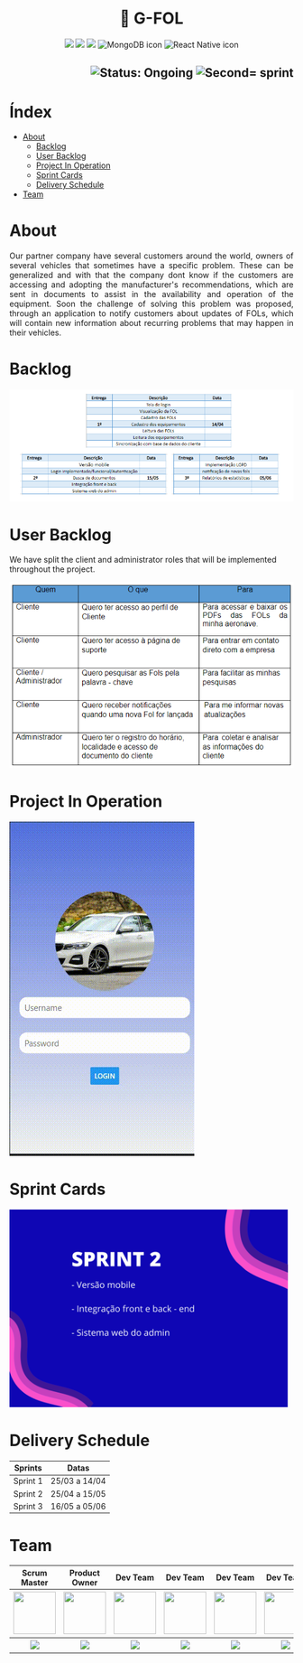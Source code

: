 <h1 align="center">  🚙 G-FOL </h1>
<p align="center">
                     <img src="https://img.shields.io/badge/Java-ED8B00?style=for-the-badge&logo=java&logoColor=white">                                      
                     <img src="https://img.shields.io/badge/Spring_Boot-F2F4F9?style=for-the-badge&logo=spring-boot">
                     <img src="https://img.shields.io/badge/PostgreSQL-316192?style=for-the-badge&logo=postgresql&logoColor=white">
                     <img src="https://img.shields.io/badge/MongoDB-4EA94B?style=for-the-badge&logo=mongodb&logoColor=white" alt="MongoDB icon">
                     <img src="https://img.shields.io/badge/React_Native-20232A?style=for-the-badge&logo=react&logoColor=61DAFB" alt="React Native icon">

<h2 align="right">
        <img src="https://img.shields.io/badge/status-ongoing-blue?style=for-the-badge&logo=appveyor" alt="Status: Ongoing">   
            <img src="https://img.shields.io/badge/sprint-2-blue?style=for-the-badge&logo=appveyor" alt="Second= sprint">
            
# Índex
- [About](#about)
  - [Backlog](#backlog)
  - [User Backlog](#user-backlog)
  - [Project In Operation](#project-in-operation)
  - [Sprint Cards](#sprint-cards)
  - [Delivery Schedule](#delivery-schedule)
- [Team](#team)

#  About 

<p align="justify"> Our partner company have several customers around the world, owners of several vehicles that sometimes have a specific problem. These can be generalized and with that the company dont  know if the customers are accessing and adopting the manufacturer's recommendations, which are sent in documents to assist in the availability and operation of the equipment. Soon the challenge of solving this problem was proposed, through an application to notify customers about updates of FOLs, which will contain new information about recurring problems that may happen in their vehicles.</p>

# Backlog

<img src="https://github.com/medrenan/eFol-app/blob/main/docs/Backlog/backlog-total/Backlog_total.png">
  
# User Backlog

We have split the client and administrator roles that will be implemented throughout the project.
 
<img src="https://github.com/medrenan/eFol-app/blob/main/docs/Backlog/backlog.png">

        
# Project In Operation

<p align="justify">

  <img src="https://github.com/medrenan/eFol-app/blob/main/docs/Wireframes/Sprint%202/application.gif">
</p>
        
# Sprint Cards
        
<img src="https://github.com/medrenan/eFol-app/blob/main/docs/SprintCard/Sprint%202/sprint%202.png" height="350px">        
        
# Delivery Schedule
    
| Sprints | Datas |
| --- | --- | 
| Sprint 1 | 25/03 a 14/04 | 
| Sprint 2 | 25/04 a 15/05 | 
| Sprint 3 | 16/05 a 05/06 | 

# Team

<body>
        <div align="center">
                <table>
                <thead>
                        <th>Scrum Master</th>
                        <th>Product Owner</th>
                        <th>Dev Team</th>
                        <th>Dev Team</th>
                        <th>Dev Team</th>
                        <th>Dev Team</th>
                        <th>Dev Team</th>
                <thead>
                <tbody>
                        <tr>
                                <th><a href="https://github.com/nicursino"><img src="https://avatars.githubusercontent.com/u/67070670?v=4" width="75px" height="75px"/></a></th>
                                <th><a href="https://github.com/PedroSilva201"><img src="https://github.com/developersapi/LMSApp/raw/main/pedrofs.jpg" width="75px" height="75px"/></a></th>
                                <th><a href="https://github.com/fCardosoNeto"><img src="https://avatars.githubusercontent.com/u/62154201?v=4" width="75px" height="75px"/></a></th>
                                <th><a href="http://www.github.com/az3vedo"><img src="https://avatars.githubusercontent.com/u/61873782?v=4" width="75px" height="75px"/></a></th>
                                <th><a href="https://github.com/Eduarda-Oliveira"><img src="https://avatars.githubusercontent.com/u/51200584?v=4" width="75px" height="75px"/></a></th>
                                <th><a href="https://github.com/medrenan"><img src="https://avatars.githubusercontent.com/u/64873343?v=4" width="75px" height="75px"/></a></th>
                                <th><a href="https://github.com/Vitor-y"><img src="https://avatars.githubusercontent.com/u/60904268?v=4" width="75px" height="75px"/></a></th>
                        </tr>
                        <tr>
                                <th><a href="https://www.linkedin.com/in/nicolas-cursino-406935184/"><img src="https://img.shields.io/badge/LinkedIn-0077B5?style=for-the-badge&logo=linkedin&logoColor=white"></a></th>
                                <th><a href="https://www.linkedin.com/in/pedro-silva-18720b236/"><img src="https://img.shields.io/badge/LinkedIn-0077B5?style=for-the-badge&logo=linkedin&logoColor=white"></a></th>
                                <th><a href="https://www.linkedin.com/in/francisco-cardoso-1954651b2/"><img src="https://img.shields.io/badge/LinkedIn-0077B5?style=for-the-badge&logo=linkedin&logoColor=white"></a></th>
                                <th><a href="https://www.linkedin.com/in/gabrielsouzati"><img src="https://img.shields.io/badge/LinkedIn-0077B5?style=for-the-badge&logo=linkedin&logoColor=white"></a></th>
                                <th><a href="https://www.linkedin.com/in/mariaeduarda-oliveira"><img src="https://img.shields.io/badge/LinkedIn-0077B5?style=for-the-badge&logo=linkedin&logoColor=white"></a></th>
                                <th><a href="https://www.linkedin.com/in/medrenan/"><img src="https://img.shields.io/badge/LinkedIn-0077B5?style=for-the-badge&logo=linkedin&logoColor=white"></a></th>
                                <th><a href="https://www.linkedin.com/in/vitor-yuri-48b477213/"><img src="https://img.shields.io/badge/LinkedIn-0077B5?style=for-the-badge&logo=linkedin&logoColor=white"></a></th>
                        </tr>
                <tbody>
        </table>
        </div>
</body>
